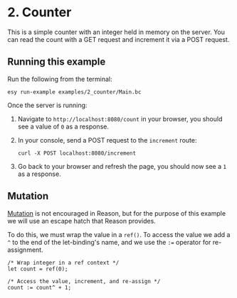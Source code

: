 # 2. Counter

This is a simple counter with an integer held in memory on the server. You can read the count with a GET request and increment it via a POST request.

## Running this example

Run the following from the terminal:

```shell
esy run-example examples/2_counter/Main.bc
```

Once the server is running:

1. Navigate to `http://localhost:8080/count` in your browser, you should see a value of `0` as a response.

2. In your console, send a POST request to the `increment` route:
    ```
    curl -X POST localhost:8080/increment
    ```

3. Go back to your browser and refresh the page, you should now see a `1` as a response.

## Mutation

[Mutation](https://reasonml.github.io/docs/en/mutation) is not encouraged in Reason, but for the purpose of this example we will use an escape hatch that Reason provides.

To do this, we must wrap the value in a `ref()`. To access the value we add a `^` to the end of the let-binding's name, and we use the `:=` operator for re-assignment.

```reason
/* Wrap integer in a ref context */
let count = ref(0);

/* Access the value, increment, and re-assign */
count := count^ + 1;
```
